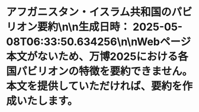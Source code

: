 # アフガニスタン・イスラム共和国のパビリオン要約\n\n**生成日時：** 2025-05-08T06:33:50.634256\n\nWebページ本文がないため、万博2025における各国パビリオンの特徴を要約できません。  本文を提供していただければ、要約を作成いたします。